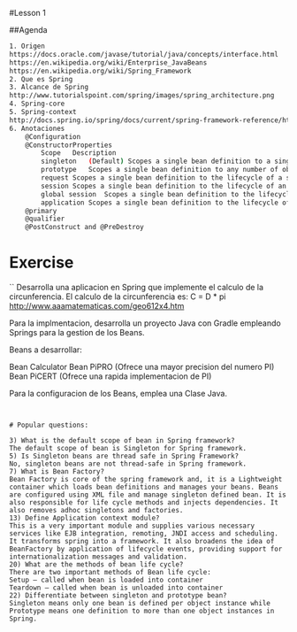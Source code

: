 #Lesson 1

##Agenda

``` bash
1. Origen
https://docs.oracle.com/javase/tutorial/java/concepts/interface.html
https://en.wikipedia.org/wiki/Enterprise_JavaBeans
https://en.wikipedia.org/wiki/Spring_Framework
2. Que es Spring
3. Alcance de Spring
http://www.tutorialspoint.com/spring/images/spring_architecture.png
4. Spring-core
5. Spring-context
http://docs.spring.io/spring/docs/current/spring-framework-reference/html/beans.html
6. Anotaciones
	@Configuration
	@ConstructorProperties
		Scope	Description
		singleton	(Default) Scopes a single bean definition to a single object instance per Spring IoC container.
		prototype	Scopes a single bean definition to any number of object instances.
		request	Scopes a single bean definition to the lifecycle of a single HTTP request; that is, each HTTP request has its own instance of a bean created off the back of a single bean definition. Only valid in the context of a web-aware SpringApplicationContext.
		session	Scopes a single bean definition to the lifecycle of an HTTPSession. Only valid in the context of a web-aware SpringApplicationContext.
		global session	Scopes a single bean definition to the lifecycle of a global HTTPSession. Typically only valid when used in a portlet context. Only valid in the context of a web-aware SpringApplicationContext.
		application	Scopes a single bean definition to the lifecycle of aServletContext. Only valid in the context of a web-aware SpringApplicationContext.
	@primary
	@qualifier
	@PostConstruct and @PreDestroy
```

# Exercise

``
Desarrolla una aplicacion en Spring que implemente el calculo de la circunferencia.
El calculo de la circunferencia es: C = D * pi
http://www.aaamatematicas.com/geo612x4.htm

Para la implmentacion, desarrolla un proyecto Java con Gradle
empleando Springs para la gestion de los Beans.

Beans a desarrollar:

Bean Calculator
Bean PiPRO (Ofrece una mayor precision del numero PI)
Bean PiCERT (Ofrece una rapida implementacion de PI)

Para la configuracion de los Beans, emplea una Clase Java.
```


# Popular questions:

3) What is the default scope of bean in Spring framework?
The default scope of bean is Singleton for Spring framework.
5) Is Singleton beans are thread safe in Spring Framework?
No, singleton beans are not thread-safe in Spring framework.
7) What is Bean Factory?
Bean Factory is core of the spring framework and, it is a Lightweight container which loads bean definitions and manages your beans. Beans are configured using XML file and manage singleton defined bean. It is also responsible for life cycle methods and injects dependencies. It also removes adhoc singletons and factories.
13) Define Application context module?
This is a very important module and supplies various necessary services like EJB integration, remoting, JNDI access and scheduling. It transforms spring into a framework. It also broadens the idea of BeanFactory by application of lifecycle events, providing support for internationalization messages and validation.
20) What are the methods of bean life cycle?
There are two important methods of Bean life cycle:
Setup – called when bean is loaded into container
Teardown – called when bean is unloaded into container
22) Differentiate between singleton and prototype bean?
Singleton means only one bean is defined per object instance while Prototype means one definition to more than one object instances in Spring.
